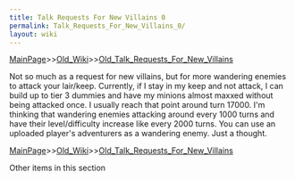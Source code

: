 ```yaml
---
title: Talk Requests For New Villains 0
permalink: Talk_Requests_For_New_Villains_0/
layout: wiki
---
```


[MainPage](/keeperrl_wiki/ "wikilink")>>[Old_Wiki](/keeperrl_wiki/Old_Wiki "wikilink")>>[Old_Talk_Requests_For_New_Villains](/keeperrl_wiki/Old_Talk_Requests_For_New_Villains "wikilink")

Not so much as a request for new villains, but for more wandering enemies to attack your lair/keep.  Currently, if I stay in my keep and not attack, I can build up to tier 3 dummies and have my minions almost maxxed without being attacked once.  I usually reach that point around turn 17000.  I'm thinking that wandering enemies attacking around every 1000 turns and have their level/difficulty increase like every 2000 turns.  You can use an uploaded player's adventurers as a wandering enemy.  Just a thought.

[MainPage](/keeperrl_wiki/ "wikilink")>>[Old_Wiki](/keeperrl_wiki/Old_Wiki "wikilink")>>[Old_Talk_Requests_For_New_Villains](/keeperrl_wiki/Old_Talk_Requests_For_New_Villains "wikilink")

Other items in this section
